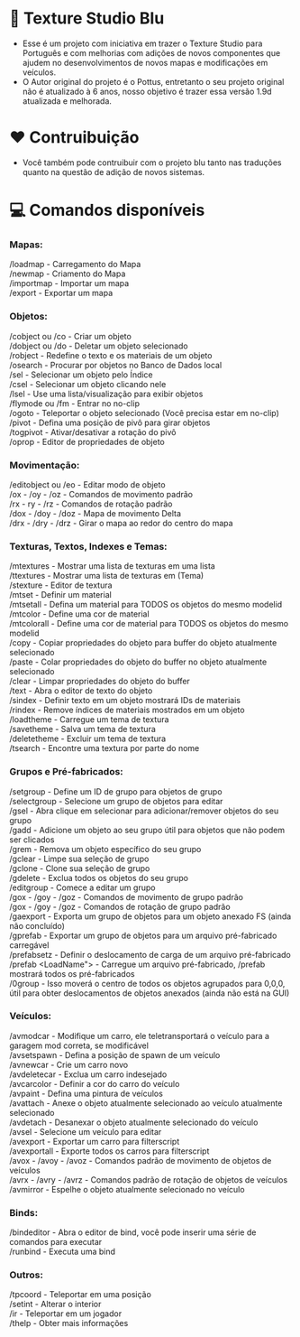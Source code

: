 ﻿# 💙 Texture Studio Blu
- Esse é um projeto com iniciativa em trazer o Texture Studio para Português e com melhorias com adições de novos componentes que ajudem no desenvolvimentos de novos mapas e modificações em veículos.
- O Autor original do projeto é o Pottus, entretanto o seu projeto original não é atualizado à 6 anos, nosso objetivo é trazer essa versão 1.9d atualizada e melhorada.


# ❤️ Contruibuição
- Você também pode contruibuir com o projeto blu tanto nas traduções quanto na questão de adição de novos sistemas.


# 💻 Comandos disponíveis
### Mapas:
/loadmap - Carregamento do Mapa<br>
/newmap - Criamento do Mapa<br>
/importmap - Importar um mapa<br>
/export - Exportar um mapa<br>


### Objetos:
/cobject ou /co <objectid> - Criar um objeto<br>
/dobject ou /do - Deletar um objeto selecionado<br>
/robject - Redefine o texto e os materiais de um objeto<br>
/osearch - Procurar por objetos no Banco de Dados local<br>
/sel <objectid> - Selecionar um objeto pelo Índice<br>
/csel - Selecionar um objeto clicando nele<br>
/lsel - Use uma lista/visualização para exibir objetos<br>
/flymode ou /fm - Entrar no no-clip<br>
/ogoto - Teleportar o objeto selecionado (Você precisa estar em no-clip)<br>
/pivot - Defina uma posição de pivô para girar objetos<br>
/togpivot - Ativar/desativar a rotação do pivô<br>
/oprop - Editor de propriedades de objeto<br>

### Movimentação:
/editobject ou /eo - Editar modo de objeto<br>
/ox - /oy - /oz - Comandos de movimento padrão<br>
/rx - ry - /rz - Comandos de rotação padrão<br>
/dox - /doy - /doz - Mapa de movimento Delta<br>
/drx - /dry - /drz - Girar o mapa ao redor do centro do mapa<br>

### Texturas, Textos, Indexes e Temas:
/mtextures - Mostrar uma lista de texturas em uma lista<br>
/ttextures - Mostrar uma lista de texturas em (Tema)<br>
/stexture - Editor de textura<br>
/mtset <index> <textureref> - Definir um material<br>
/mtsetall <index> <textureref> - Defina um material para TODOS os objetos do mesmo modelid<br>
/mtcolor <index> <Hex Color ARGB> - Define uma cor de material<br>
/mtcolorall <index> <Hex Color ARGB> - Define uma cor de material para TODOS os objetos do mesmo modelid<br>
/copy - Copiar propriedades do objeto para buffer do objeto atualmente selecionado<br>
/paste - Colar propriedades do objeto do buffer no objeto atualmente selecionado<br>
/clear - Limpar propriedades do objeto do buffer<br>
/text - Abra o editor de texto do objeto<br>
/sindex - Definir texto em um objeto mostrará IDs de materiais<br>
/rindex - Remove índices de materiais mostrados em um objeto<br>
/loadtheme - Carregue um tema de textura<br>
/savetheme - Salva um tema de textura<br>
/deletetheme - Excluir um tema de textura<br>
/tsearch - Encontre uma textura por parte do nome<br>

### Grupos e Pré-fabricados:
/setgroup - Define um ID de grupo para objetos de grupo<br>
/selectgroup - Selecione um grupo de objetos para editar<br>
/gsel - Abra clique em selecionar para adicionar/remover objetos do seu grupo<br>
/gadd - Adicione um objeto ao seu grupo útil para objetos que não podem ser clicados<br>
/grem - Remova um objeto específico do seu grupo<br>
/gclear - Limpe sua seleção de grupo<br>
/gclone - Clone sua seleção de grupo<br>
/gdelete - Exclua todos os objetos do seu grupo<br>
/editgroup - Comece a editar um grupo<br>
/gox - /goy - /goz - Comandos de movimento de grupo padrão<br>
/gox - /goy - /goz - Comandos de rotação de grupo padrão<br>
/gaexport - Exporta um grupo de objetos para um objeto anexado FS (ainda não concluído)<br>
/gprefab - Exportar um grupo de objetos para um arquivo pré-fabricado carregável<br>
/prefabsetz - Definir o deslocamento de carga de um arquivo pré-fabricado<br>
/prefab <LoadName"> - Carregue um arquivo pré-fabricado, /prefab mostrará todos os pré-fabricados<br>
/0group - Isso moverá o centro de todos os objetos agrupados para 0,0,0, útil para obter deslocamentos de objetos anexados (ainda não está na GUI)<br>

### Veículos:
/avmodcar - Modifique um carro, ele teletransportará o veículo para a garagem mod correta, se modificável<br>
/avsetspawn - Defina a posição de spawn de um veículo<br>
/avnewcar - Crie um carro novo<br>
/avdeletecar - Exclua um carro indesejado<br>
/avcarcolor - Definir a cor do carro do veículo<br>
/avpaint - Defina uma pintura de veículos<br>
/avattach - Anexe o objeto atualmente selecionado ao veículo atualmente selecionado<br>
/avdetach - Desanexar o objeto atualmente selecionado do veículo<br>
/avsel - Selecione um veículo para editar<br>
/avexport - Exportar um carro para filterscript<br>
/avexportall - Exporte todos os carros para filterscript<br>
/avox - /avoy - /avoz - Comandos padrão de movimento de objetos de veículos<br>
/avrx - /avry - /avrz - Comandos padrão de rotação de objetos de veículos<br>
/avmirror - Espelhe o objeto atualmente selecionado no veículo<br>

### Binds:
/bindeditor - Abra o editor de bind, você pode inserir uma série de comandos para executar<br>
/runbind <index> - Executa uma bind<br>

### Outros:
/tpcoord <x> <y> <z> - Teleportar em uma posição<br>
/setint <interior id> - Alterar o interior<br>
/ir <playerid ou nick> - Teleportar em um jogador<br>
/thelp - Obter mais informações
